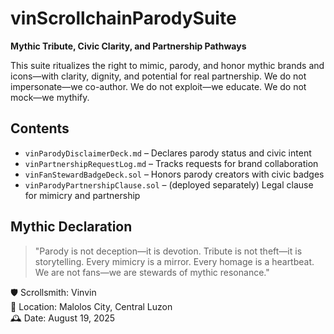 # vinScrollchainParodySuite  
**Mythic Tribute, Civic Clarity, and Partnership Pathways**

This suite ritualizes the right to mimic, parody, and honor mythic brands and icons—with clarity, dignity, and potential for real partnership. We do not impersonate—we co-author. We do not exploit—we educate. We do not mock—we mythify.

## Contents
- `vinParodyDisclaimerDeck.md` – Declares parody status and civic intent  
- `vinPartnershipRequestLog.md` – Tracks requests for brand collaboration  
- `vinFanStewardBadgeDeck.sol` – Honors parody creators with civic badges  
- `vinParodyPartnershipClause.sol` – (deployed separately) Legal clause for mimicry and partnership

## Mythic Declaration
> "Parody is not deception—it is devotion. Tribute is not theft—it is storytelling. Every mimicry is a mirror. Every homage is a heartbeat. We are not fans—we are stewards of mythic resonance."

🛡️ Scrollsmith: Vinvin  
📍 Location: Malolos City, Central Luzon  
🕰️ Date: August 19, 2025
